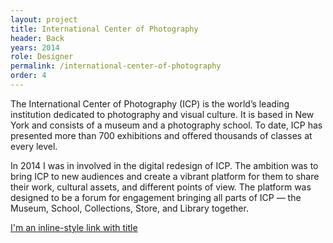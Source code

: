 ```yaml
---
layout: project
title: International Center of Photography
header: Back
years: 2014
role: Designer
permalink: /international-center-of-photography
order: 4
---
```

The International Center of Photography (ICP) is the world’s leading institution dedicated to photography and visual culture. It is based in New York and consists of a museum and a photography school. To date, ICP has presented more than 700 exhibitions and offered thousands of classes at every level.

In 2014 I was in involved in the digital redesign of ICP. The ambition was to bring ICP to new audiences and create a vibrant platform for them to share their work, cultural assets, and different points of view. The platform was designed to be a forum for engagement bringing all parts of ICP — the Museum, School, Collections, Store, and Library together.

[I'm an inline-style link with title](https://www.google.com "Google's Homepage")
